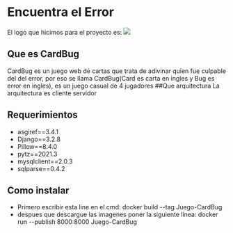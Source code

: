 
# Encuentra el Error

El logo que hicimos para el proyecto es:
![](https://github.com/AlejoCifuentes98/senasoft2021django/blob/frontend/static/img/logblancoblanco.png?raw=true)

## Que es CardBug
CardBug es un juego web de cartas que trata de adivinar quien fue culpable del del error, por eso se llama CardBug(Card es carta en ingles y Bug es error en ingles), es un juego casual de 4 jugadores 
##Que arquitectura
La arquitectura es cliente servidor

## Requerimientos
- asgiref==3.4.1
- Django==3.2.8
- Pillow==8.4.0
- pytz==2021.3
- mysqlclient==2.0.3
- sqlparse==0.4.2

## Como instalar
- Primero escribir esta line en el cmd: 
 docker build --tag Juego-CardBug
- despues que descargue las imagenes poner la siguiente linea:
 docker run --publish 8000:8000 Juego-CardBug
